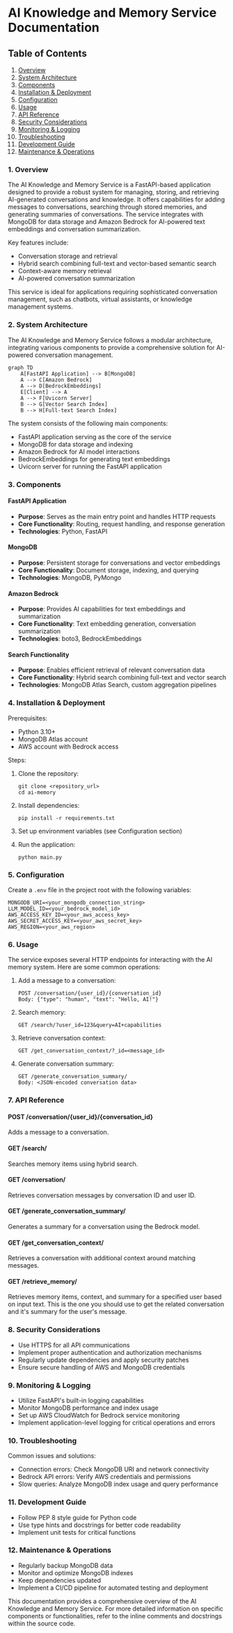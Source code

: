 # AI Knowledge and Memory Service Documentation

## Table of Contents
1. [Overview](#1-overview)
2. [System Architecture](#2-system-architecture)
3. [Components](#3-components)
4. [Installation & Deployment](#4-installation--deployment)
5. [Configuration](#5-configuration)
6. [Usage](#6-usage)
7. [API Reference](#7-api-reference)
8. [Security Considerations](#8-security-considerations)
9. [Monitoring & Logging](#9-monitoring--logging)
10. [Troubleshooting](#10-troubleshooting)
11. [Development Guide](#11-development-guide)
12. [Maintenance & Operations](#12-maintenance--operations)

### 1. Overview

The AI Knowledge and Memory Service is a FastAPI-based application designed to provide a robust system for managing, storing, and retrieving AI-generated conversations and knowledge. It offers capabilities for adding messages to conversations, searching through stored memories, and generating summaries of conversations. The service integrates with MongoDB for data storage and Amazon Bedrock for AI-powered text embeddings and conversation summarization.

Key features include:
- Conversation storage and retrieval
- Hybrid search combining full-text and vector-based semantic search
- Context-aware memory retrieval
- AI-powered conversation summarization

This service is ideal for applications requiring sophisticated conversation management, such as chatbots, virtual assistants, or knowledge management systems.

### 2. System Architecture

The AI Knowledge and Memory Service follows a modular architecture, integrating various components to provide a comprehensive solution for AI-powered conversation management.

```mermaid
graph TD
    A[FastAPI Application] --> B[MongoDB]
    A --> C[Amazon Bedrock]
    A --> D[BedrockEmbeddings]
    E[Client] --> A
    A --> F[Uvicorn Server]
    B --> G[Vector Search Index]
    B --> H[Full-text Search Index]
```

The system consists of the following main components:
- FastAPI application serving as the core of the service
- MongoDB for data storage and indexing
- Amazon Bedrock for AI model interactions
- BedrockEmbeddings for generating text embeddings
- Uvicorn server for running the FastAPI application

### 3. Components

#### FastAPI Application
- **Purpose**: Serves as the main entry point and handles HTTP requests
- **Core Functionality**: Routing, request handling, and response generation
- **Technologies**: Python, FastAPI

#### MongoDB
- **Purpose**: Persistent storage for conversations and vector embeddings
- **Core Functionality**: Document storage, indexing, and querying
- **Technologies**: MongoDB, PyMongo

#### Amazon Bedrock
- **Purpose**: Provides AI capabilities for text embeddings and summarization
- **Core Functionality**: Text embedding generation, conversation summarization
- **Technologies**: boto3, BedrockEmbeddings

#### Search Functionality
- **Purpose**: Enables efficient retrieval of relevant conversation data
- **Core Functionality**: Hybrid search combining full-text and vector search
- **Technologies**: MongoDB Atlas Search, custom aggregation pipelines

### 4. Installation & Deployment

Prerequisites:
- Python 3.10+
- MongoDB Atlas account
- AWS account with Bedrock access

Steps:
1. Clone the repository:
   ```
   git clone <repository_url>
   cd ai-memory
   ```

2. Install dependencies:
   ```
   pip install -r requirements.txt
   ```

3. Set up environment variables (see Configuration section)

4. Run the application:
   ```
   python main.py
   ```

### 5. Configuration

Create a `.env` file in the project root with the following variables:

```
MONGODB_URI=<your_mongodb_connection_string>
LLM_MODEL_ID=<your_bedrock_model_id>
AWS_ACCESS_KEY_ID=<your_aws_access_key>
AWS_SECRET_ACCESS_KEY=<your_aws_secret_key>
AWS_REGION=<your_aws_region>
```

### 6. Usage

The service exposes several HTTP endpoints for interacting with the AI memory system. Here are some common operations:

1. Add a message to a conversation:
   ```
   POST /conversation/{user_id}/{conversation_id}
   Body: {"type": "human", "text": "Hello, AI!"}
   ```

2. Search memory:
   ```
   GET /search/?user_id=123&query=AI+capabilities
   ```

3. Retrieve conversation context:
   ```
   GET /get_conversation_context/?_id=<message_id>
   ```

4. Generate conversation summary:
   ```
   GET /generate_conversation_summary/
   Body: <JSON-encoded conversation data>
   ```

### 7. API Reference

#### POST /conversation/{user_id}/{conversation_id}
Adds a message to a conversation.

#### GET /search/
Searches memory items using hybrid search.

#### GET /conversation/
Retrieves conversation messages by conversation ID and user ID.

#### GET /generate_conversation_summary/
Generates a summary for a conversation using the Bedrock model.

#### GET /get_conversation_context/
Retrieves a conversation with additional context around matching messages.

#### GET /retrieve_memory/
Retrieves memory items, context, and summary for a specified user based on input text.
This is the one you should use to get the related conversation and it's summary for the user's message.

### 8. Security Considerations

- Use HTTPS for all API communications
- Implement proper authentication and authorization mechanisms
- Regularly update dependencies and apply security patches
- Ensure secure handling of AWS and MongoDB credentials

### 9. Monitoring & Logging

- Utilize FastAPI's built-in logging capabilities
- Monitor MongoDB performance and index usage
- Set up AWS CloudWatch for Bedrock service monitoring
- Implement application-level logging for critical operations and errors

### 10. Troubleshooting

Common issues and solutions:
- Connection errors: Check MongoDB URI and network connectivity
- Bedrock API errors: Verify AWS credentials and permissions
- Slow queries: Analyze MongoDB index usage and query performance

### 11. Development Guide

- Follow PEP 8 style guide for Python code
- Use type hints and docstrings for better code readability
- Implement unit tests for critical functions

### 12. Maintenance & Operations

- Regularly backup MongoDB data
- Monitor and optimize MongoDB indexes
- Keep dependencies updated
- Implement a CI/CD pipeline for automated testing and deployment

This documentation provides a comprehensive overview of the AI Knowledge and Memory Service. For more detailed information on specific components or functionalities, refer to the inline comments and docstrings within the source code.